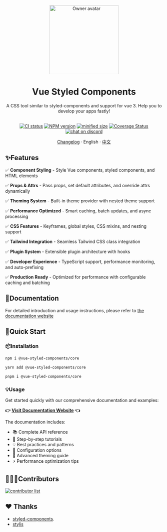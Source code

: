 <div align="center">
  <img alt="Owner avatar" src="https://vue-styled-components.com/logo.png" width="220px" />
  <h1>Vue Styled Components</h1>
  A CSS tool similar to styled-components and support for vue 3. Help you to develop your apps fastly!

  <br>
  <br>

  [![CI status][github-action-image]][github-action-url]
  [![NPM version][npm-version]][npm-url]
  [![minified size][npm-bundle-size]][npm-url]
  [![Coverage Status][coverage]][codecov-url]
  [![chat on discord][discord]][discord-url]

  [github-action-image]: https://github.com/vue-styled-components/core/workflows/Code%20Check/badge.svg
  [github-action-url]: https://github.com/vue-styled-components/core/actions/workflows/code-check.yml
  [npm-version]: https://img.shields.io/npm/v/%40vue-styled-components%2Fcore
  [npm-bundle-size]: https://img.shields.io/bundlejs/size/%40vue-styled-components%2Fcore
  [npm-url]: http://npmjs.org/package/@vue-styled-components/core
  [coverage]: https://coveralls.io/repos/github/vue-styled-components/core/badge.svg?branch=main
  [codecov-url]: https://coveralls.io/github/vue-styled-components/core?branch=main
  [discord]: https://img.shields.io/badge/chat-on%20discord-7289da.svg?sanitize=true
  [discord-url]: https://discord.gg/UbJxnvt2UH

[Changelog](./CHANGELOG.md) · English · [中文](./README.zh_CN.md)

</div>

## ✨Features

✅ **Component Styling** - Style Vue components, styled components, and HTML elements

✅ **Props & Attrs** - Pass props, set default attributes, and override attrs dynamically

✅ **Theming System** - Built-in theme provider with nested theme support

✅ **Performance Optimized** - Smart caching, batch updates, and async processing

✅ **CSS Features** - Keyframes, global styles, CSS mixins, and nesting support

✅ **Tailwind Integration** - Seamless Tailwind CSS class integration

✅ **Plugin System** - Extensible plugin architecture with hooks

✅ **Developer Experience** - TypeScript support, performance monitoring, and auto-prefixing

✅ **Production Ready** - Optimized for performance with configurable caching and batching

## 📖Documentation

For detailed introduction and usage instructions, please refer to [the documentation website](https://vue-styled-components.com)

## 🚀Quick Start

### 📦Installation

```sh
npm i @vue-styled-components/core
```

```sh
yarn add @vue-styled-components/core
```

```sh
pnpm i @vue-styled-components/core
```

### 💡Usage

Get started quickly with our comprehensive documentation and examples:

**👉 [Visit Documentation Website](https://vue-styled-components.com) 👈**

The documentation includes:
- 📚 Complete API reference
- 🎯 Step-by-step tutorials
- 💡 Best practices and patterns
- 🔧 Configuration options
- 🎨 Advanced theming guide
- ⚡ Performance optimization tips

## 🧑‍🤝‍🧑Contributors

<a href="https://github.com/vue-styled-components/core/graphs/contributors">
  <img alt="contributor list" src="https://contrib.rocks/image?repo=vue-styled-components/core" />
</a>

<br>

## ❤ Thanks

- [styled-components](https://github.com/styled-components).
- [stylis](https://github.com/thysultan/stylis)
